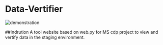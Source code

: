 # Data-Vertifier

![demonstration](http://imgur.com/RfsFv73)

##Indrution
A tool website based on web.py for MS cdp project to view and vertify data in the staging environment.


